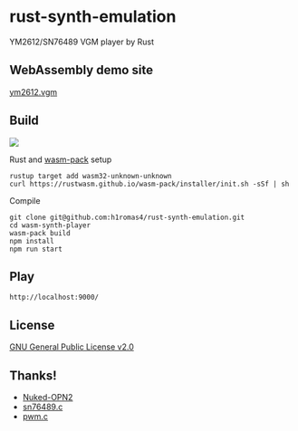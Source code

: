 # rust-synth-emulation

YM2612/SN76489 VGM player by Rust

## WebAssembly demo site

[ym2612.vgm](https://h1romas4.github.io/rust-synth-emulation/index.html)

## Build

![](https://github.com/h1romas4/rust-synth-emulation/workflows/Rust-wasm%20CI/badge.svg)

Rust and [wasm-pack](https://rustwasm.github.io/wasm-pack) setup

```
rustup target add wasm32-unknown-unknown
curl https://rustwasm.github.io/wasm-pack/installer/init.sh -sSf | sh
```

Compile

```
git clone git@github.com:h1romas4/rust-synth-emulation.git
cd wasm-synth-player
wasm-pack build
npm install
npm run start
```

## Play

```
http://localhost:9000/
```

## License

[GNU General Public License v2.0](https://github.com/h1romas4/rust-synth-emulation/blob/master/LICENSE.txt)

## Thanks!

* [Nuked-OPN2](https://github.com/nukeykt/Nuked-OPN2)
* [sn76489.c](https://github.com/vgmrips/vgmplay/blob/master/VGMPlay/chips/sn76489.c)
* [pwm.c](https://github.com/vgmrips/vgmplay/blob/master/VGMPlay/chips/pwm.c)
